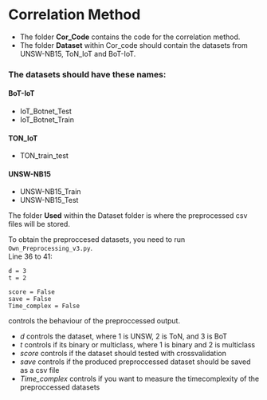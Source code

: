 # Correlation Method

* The folder **Cor_Code** contains the code for the correlation method.
* The folder **Dataset** within Cor_code should contain the datasets from UNSW-NB15, ToN_IoT and BoT-IoT.
### The datasets should have these names:
  #### BoT-IoT
  - IoT_Botnet_Test
  - IoT_Botnet_Train
  #### TON_IoT  
  - TON_train_test
  #### UNSW-NB15
  - UNSW-NB15_Train
  - UNSW-NB15_Test

The folder **Used** within the Dataset folder is where the preprocessed csv files will be stored.

To obtain the preproccesed datasets, you need to run ```Own_Preprocessing_v3.py```.
<br>Line 36 to 41: 
```
d = 3  
t = 2

score = False
save = False
Time_complex = False
```
controls the behaviour of the preproccessed output. 
* *d* controls the dataset, where 1 is UNSW, 2 is ToN, and 3 is BoT
* *t* controls if its binary or multiclass, where 1 is binary and 2 is multiclass
* *score* controls if the dataset should tested with crossvalidation
* *save* controls if the produced preproccessed dataset should be saved as a csv file
* *Time_complex* controls if you want to measure the timecomplexity of the preproccessed datasets
